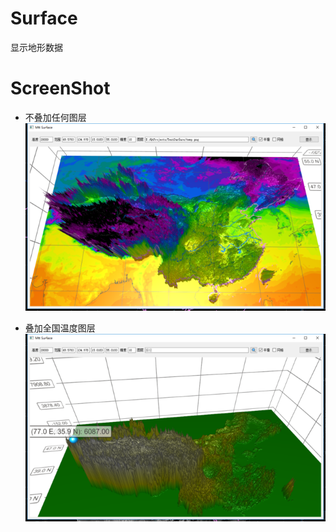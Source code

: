 # Surface
显示地形数据

# ScreenShot
* 不叠加任何图层
![surface](screenshot/1.png)

* 叠加全国温度图层
![dewpoint](https://github.com/skypanda100/Surface/blob/master/screenshot/2.png)


